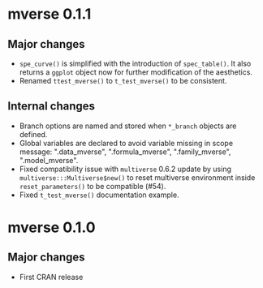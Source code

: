 # mverse 0.1.1

## Major changes

+  `spe_curve()` is simplified with the introduction of `spec_table()`. 
It also returns a `ggplot` object now for further modification of the 
aesthetics.
+  Renamed `ttest_mverse()` to `t_test_mverse()` to be consistent.

## Internal changes

+  Branch options are named and stored when `*_branch` objects are 
defined. 
+  Global variables are declared to avoid variable missing in scope 
message: ".data_mverse", ".formula_mverse", ".family_mverse", 
".model_mverse".
+  Fixed compatibility issue with `multiverse` 0.6.2 update by using
`multiverse:::Multiverse$new()` to reset multiverse environment
inside `reset_parameters()` to be compatible (#54).
+  Fixed `t_test_mverse()` documentation example.

# mverse 0.1.0
## Major changes

+  First CRAN release
